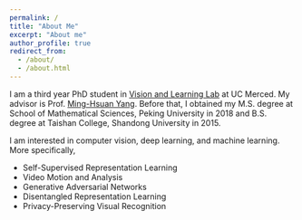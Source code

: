 ```yaml
---
permalink: /
title: "About Me"
excerpt: "About me"
author_profile: true
redirect_from:
  - /about/
  - /about.html
---
```


I am a third year PhD student in [Vision and Learning Lab](http://vllab.ucmerced.edu) at UC Merced.
My advisor is Prof. [Ming-Hsuan Yang](http://faculty.ucmerced.edu/mhyang/).
Before that, I obtained my M.S. degree at School of Mathematical Sciences, Peking University in 2018
and B.S. degree at Taishan College, Shandong University in 2015.

I am interested in computer vision, deep learning, and machine learning.
More specifically,
- Self-Supervised Representation Learning
- Video Motion and Analysis
- Generative Adversarial Networks
- Disentangled Representation Learning
- Privacy-Preserving Visual Recognition

